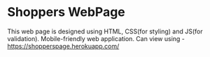 # Shoppers WebPage
This web page is designed using HTML, CSS(for styling) and JS(for validation). 
Mobile-friendly web application.
Can view using - https://shopperspage.herokuapp.com/
